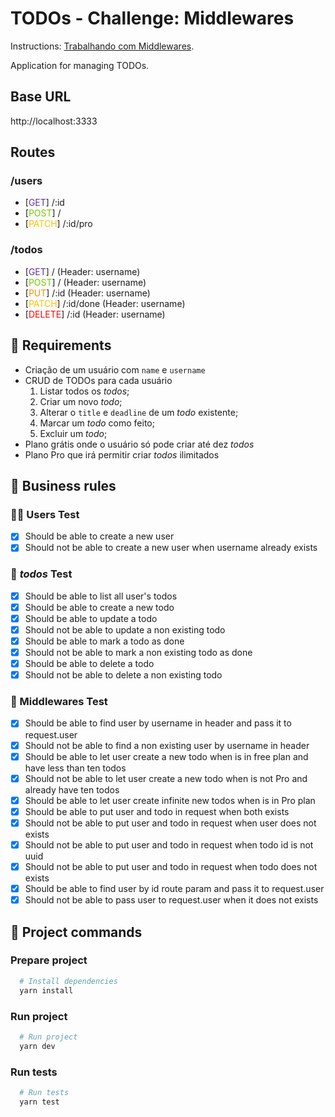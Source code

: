 # TODOs - Challenge: Middlewares

Instructions: [Trabalhando com Middlewares](https://www.notion.so/Desafio-02-Trabalhando-com-middlewares-4f89bf538c2e4ee291382b92bdc36790).

Application for managing TODOs.

## Base URL
http://localhost:3333

## Routes

### /users

* [<span style="color:#663399">GET</span>] /:id
* [<span style="color:#79c900">POST</span>] /
* [<span style="color:#ffc000">PATCH</span>] /:id/pro

### /todos
* [<span style="color:#663399">GET</span>] / (Header: username)
* [<span style="color:#79c900">POST</span>] / (Header: username)
* [<span style="color:#ff8c00">PUT</span>] /:id (Header: username)
* [<span style="color:#ffc000">PATCH</span>] /:id/done (Header: username)
* [<span style="color:#ff0000">DELETE</span>] /:id
(Header: username)
## :orange_book: Requirements

- Criação de um usuário com `name` e `username`
- CRUD de TODOs para cada usuário
  1. Listar todos os *todos*;
  2. Criar um novo *todo*;
  3. Alterar o `title` e `deadline` de um *todo* existente;
  4. Marcar um *todo* como feito;
  5. Excluir um *todo*;
- Plano grátis onde o usuário só pode criar até dez *todos*
- Plano Pro que irá permitir criar *todos* ilimitados


## :straight_ruler: Business rules

### :ok_woman: Users Test
- [x] Should be able to create a new user
- [x] Should not be able to create a new user when username already exists

### :page_facing_up: _todos_ Test
- [x] Should be able to list all user's todos
- [x] Should be able to create a new todo
- [x] Should be able to update a todo
- [x] Should not be able to update a non existing todo
- [x] Should be able to mark a todo as done
- [x] Should not be able to mark a non existing todo as done
- [x] Should be able to delete a todo
- [x] Should not be able to delete a non existing todo

### :page_facing_up: Middlewares Test
- [x] Should be able to find user by username in header and pass it to request.user
- [x] Should not be able to find a non existing user by username in header
- [x] Should be able to let user create a new todo when is in free plan and have less than ten todos
- [x] Should not be able to let user create a new todo when is not Pro and already have ten todos
- [x] Should be able to let user create infinite new todos when is in Pro plan
- [x] Should be able to put user and todo in request when both exists
- [x] Should not be able to put user and todo in request when user does not exists
- [x] Should not be able to put user and todo in request when todo id is not uuid
- [x] Should not be able to put user and todo in request when todo does not exists
- [x] Should be able to find user by id route param and pass it to request.user
- [x] Should not be able to pass user to request.user when it does not exists

## :memo: Project commands
### Prepare project

```bash
  # Install dependencies
  yarn install
```
### Run project

```bash
  # Run project
  yarn dev
```
### Run tests

```bash
  # Run tests
  yarn test
```